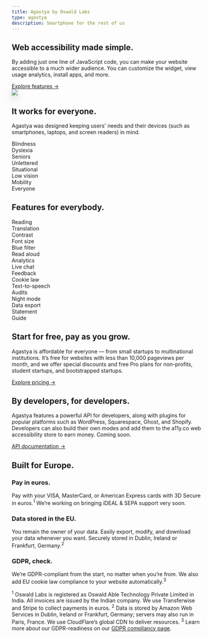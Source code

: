 ```yaml
---
title: Agastya by Oswald Labs
type: agastya
description: Smartphone for the rest of us
---
```


<section class="hero">
	<div class="container">
		<div class="row">
			<div class="col-md-6">
				<h1>Web accessibility made simple.</h1>
				<p class="intro-para">By adding just one line of JavaScript code, you can make your website accessible to a much wider audience. You can customize the widget, view usage analytics, install apps, and more.</p>
				<div>
					<a href="/platform/agastya/features/" class="btn btn-warning">Explore features &rarr;</a>
				</div>
			</div>
			<div class="col-md-6 text-right">
				<img class="hero-image-alt" style="filter: drop-shadow(0 10px 10px rgba(0, 0, 0, 0.2)" role="presentation" src="/images/illustrations/agastya.png">
			</div>
		</div>
	</div>
</section>
<section>
	<div class="container">
		<div class="row">
			<div class="col-md-6">
				<h2>It works for everyone.</h2>
				<p>Agastya was designed keeping users' needs and their devices (such as smartphones, laptops, and screen readers) in mind.</p>
				<div class="row text-center justify-content-center mt-5">
					<div class="col-md">
						<i class="fas fa-blind fa-2x text-muted mb-3"></i>
						<div>Blindness</div>
					</div>
					<div class="col-md">
						<i class="fas fa-book-open fa-2x text-muted mb-3"></i>
						<div>Dyslexia</div>
					</div>
					<div class="col-md">
						<i class="fas fa-hand-holding-heart fa-2x text-muted mb-3"></i>
						<div>Seniors</div>
					</div>
					<div class="col-md">
						<i class="fas fa-atlas fa-2x text-muted mb-3"></i>
						<div>Unlettered</div>
					</div>
				</div>
				<div class="row text-center justify-content-center mt-5">
					<div class="col-md">
						<i class="fas fa-user-injured fa-2x text-muted mb-3"></i>
						<div>Situational</div>
					</div>
					<div class="col-md">
						<i class="fas fa-low-vision fa-2x text-muted mb-3"></i>
						<div>Low vision</div>
					</div>
					<div class="col-md">
						<i class="fas fa-wheelchair fa-2x text-muted mb-3"></i>
						<div>Mobility</div>
					</div>
					<div class="col-md">
						<i class="fas fa-users fa-2x text-muted mb-3"></i>
						<div>Everyone</div>
					</div>
				</div>
			</div>
		</div>
	</div>
</section>
<section class="bg-light-1">
	<div class="container">
		<h2 class="text-center mb-5">Features for everybody.</h2>
		<div class="row">
			<div class="col-md-6">
				<div class="row text-center justify-content-center">
					<div class="col-md">
						<i class="fas fa-book-open fa-2x text-muted mb-3"></i>
						<div>Reading</div>
					</div>
					<div class="col-md">
						<i class="fas fa-language fa-2x text-muted mb-3"></i>
						<div>Translation</div>
					</div>
					<div class="col-md">
						<i class="fas fa-adjust fa-2x text-muted mb-3"></i>
						<div>Contrast</div>
					</div>
					<div class="col-md">
						<i class="fas fa-text-height fa-2x text-muted mb-3"></i>
						<div>Font size</div>
					</div>
				</div>
				<div class="row text-center justify-content-center mt-5">
					<div class="col-md">
						<i class="fas fa-cloud-moon fa-2x text-muted mb-3"></i>
						<div>Blue filter</div>
					</div>
					<div class="col-md">
						<i class="fas fa-volume-up fa-2x text-muted mb-3"></i>
						<div>Read aloud</div>
					</div>
					<div class="col-md">
						<i class="fas fa-chart-pie fa-2x text-muted mb-3"></i>
						<div>Analytics</div>
					</div>
					<div class="col-md">
						<i class="fas fa-comments fa-2x text-muted mb-3"></i>
						<div>Live chat</div>
					</div>
				</div>
			</div>
			<div class="col-md-6">
				<div class="row text-center justify-content-center">
					<div class="col-md">
						<i class="fas fa-comment fa-2x text-muted mb-3"></i>
						<div>Feedback</div>
					</div>
					<div class="col-md">
						<i class="fas fa-cookie-bite fa-2x text-muted mb-3"></i>
						<div>Cookie law</div>
					</div>
					<div class="col-md">
						<i class="fas fa-podcast fa-2x text-muted mb-3"></i>
						<div>Text-to-speech</div>
					</div>
					<div class="col-md">
						<i class="fas fa-chart-area fa-2x text-muted mb-3"></i>
						<div>Audits</div>
					</div>
				</div>
				<div class="row text-center justify-content-center mt-5">
					<div class="col-md">
						<i class="fas fa-moon fa-2x text-muted mb-3"></i>
						<div>Night mode</div>
					</div>
					<div class="col-md">
						<i class="fas fa-file-export fa-2x text-muted mb-3"></i>
						<div>Data export</div>
					</div>
					<div class="col-md">
						<i class="fas fa-universal-access fa-2x text-muted mb-3"></i>
						<div>Statement</div>
					</div>
					<div class="col-md">
						<i class="fas fa-hands-helping fa-2x text-muted mb-3"></i>
						<div>Guide</div>
					</div>
				</div>
			</div>
		</div>
	</div>
</section>
<section>
	<div class="container">
		<div class="row">
			<div class="col-md-6 pr-5">
				<i class="fas fa-credit-card fa-2x mb-1 o-6"></i>
				<h2 class="mt-4 mb-4">Start for free, pay as you grow.</h2>
				<p>Agastya is affordable for everyone — from small startups to multinational institutions. It’s free for websites with less than 10,000 pageviews per month, and we offer special discounts and free Pro plans for non-profits, student startups, and bootstrapped startups.</p>
				<div>
					<a href="/platform/agastya/pricing/" class="btn btn-warning">Explore pricing &rarr;</a>
				</div>
			</div>
			<div class="col-md-6 pl-5">
				<i class="fas fa-code fa-2x mb-1 o-6"></i>
				<h2 class="mt-4 mb-4">By developers, for developers.</h2>
				<p>Agastya features a powerful API for developers, along with plugins for popular platforms such as WordPress, Squarespace, Ghost, and Shopify. Developers can also build their own modes and add them to the a11y.co web accessibility store to earn money. Coming soon.</p>
				<div>
					<a href="https://help.oswaldlabs.com/developers/" class="btn btn-warning">API documentation &rarr;</a>
				</div>
			</div>
		</div>
	</div>
</section>
<section class="dark">
	<div class="container">
		<h2 class="text-center mb-5">Built for Europe.</h2>
		<div class="row">
			<div class="col-md">
				<i class="fas fa-euro-sign fa-2x o-6"></i>
				<h3 class="mt-4 mb-3">Pay in euros.</h3>
				<p>Pay with your VISA, MasterCard, or American Express cards with 3D Secure in euros.<sup>1</sup> We’re working on bringing iDEAL & SEPA support very soon.</p>
			</div>
			<div class="col-md">
				<i class="fas fa-database fa-2x o-6"></i>
				<h3 class="mt-4 mb-3">Data stored in the EU.</h3>
				<p>You remain the owner of your data. Easily export, modify, and download your data whenever you want. Securely stored in Dublin, Ireland or Frankfurt, Germany.<sup>2</sup></p>
			</div>
			<div class="col-md">
				<i class="fas fa-envelope-open fa-2x o-6"></i>
				<h3 class="mt-4 mb-3">GDPR, check.</h3>
				<p>We’re GDPR-compliant from the start, no matter when you’re from. We also add EU cookie law compliance to your website automatically.<sup>3</sup></p>
			</div>
		</div>
		<p class="small mt-5">
			<sup>1</sup> Oswald Labs is registered as Oswald Able Technology Private Limited in India. All invoices are issued by the Indian company. We use Transferwise and Stripe to collect payments in euros. <sup>2</sup> Data is stored by Amazon Web Services in Dublin, Ireland or Frankfurt, Germany; servers may also run in Paris, France. We use CloudFlare’s global CDN to deliver resources. <sup>3</sup> Learn more about our GDPR-readiness on our <a href="/platform/agastya/eu/">GDPR compliancy page</a>.
		</p>
	</div>
</section>